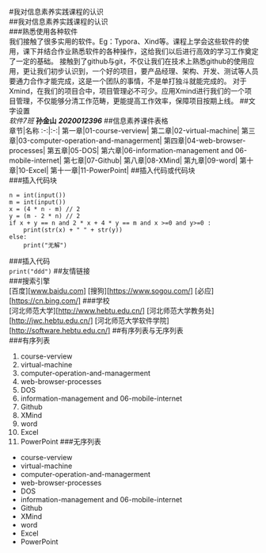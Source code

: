 #我对信息素养实践课程的认识  
##我对信息素养实践课程的认识  
###熟悉使用各种软件  
   我们接触了很多实用的软件。Eg：Typora、Xind等。课程上学会这些软件的使用，课下并结合作业熟悉软件的各种操作，这给我们以后进行高效的学习工作奠定了一定的基础。
   接触到了github与git，不仅让我们在技术上熟悉github的使用应用，更让我们初步认识到，一个好的项目，要产品经理、架构、开发、测试等人员要通力合作才能完成，这是一个团队的事情，不是单打独斗就能完成的。
   对于Xmind，在我们的项目合中，项目管理必不可少。应用Xmind进行我们的一个项目管理，不仅能够分清工作范畴，更能提高工作效率，保障项目按期上线。
##文字设置  
*软件7班*  **孙金山** ***2020012396***
##信息素养课件表格  
章节|名称
:-:|:-:|
第一章|01-course-verview|
第二章|02-virtual-machine|
第三章|03-computer-operation-and-managerment|
第四章|04-web-browser-processes|
第五章|05-DOS|
第六章|06-information-management and 06-mobile-internet|
第七章|07-Github|
第八章|08-XMind|
第九章|09-word|
第十章|10-Excel|
第十一章|11-PowerPoint|
##插入代码或代码块  
###插入代码块  
```
n = int(input())
m = int(input())
x = (4 * n - m) // 2
y = (m - 2 * n) // 2
if x + y == n and 2 * x + 4 * y == m and x >=0 and y>=0 :
    print(str(x) + " " + str(y))
else:
    print("无解")
```
###插入代码  
`print("ddd")`
##友情链接  
###搜索引擎  
[百度][www.baidu.com]
[搜狗][https://www.sogou.com/]
[必应][https://cn.bing.com/]
###学校  
[河北师范大学][http://www.hebtu.edu.cn/]
[河北师范大学教务处][http://jwc.hebtu.edu.cn/]
[河北师范大学软件学院][http://software.hebtu.edu.cn/]
##有序列表与无序列表  
###有序列表  
1. course-verview
2. virtual-machine
3. computer-operation-and-managerment
4. web-browser-processes
5. DOS
6. information-management and 06-mobile-internet
7. Github
8. XMind
9. word
10. Excel
11. PowerPoint
###无序列表  
+ course-verview
+ virtual-machine
+ computer-operation-and-managerment
+ web-browser-processes
+ DOS
+ information-management and 06-mobile-internet
+ Github
+ XMind
+ word
+ Excel
+ PowerPoint